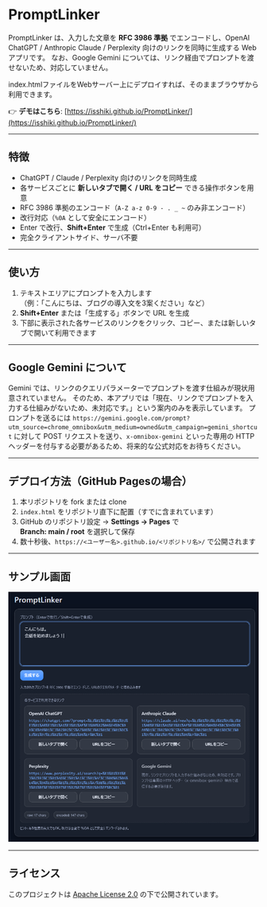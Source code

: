 # PromptLinker

PromptLinker は、入力した文章を **RFC 3986 準拠** でエンコードし、OpenAI ChatGPT / Anthropic Claude / Perplexity 向けのリンクを同時に生成する Web アプリです。
なお、Google Gemini については、リンク経由でプロンプトを渡せないため、対応していません。

index.htmlファイルをWebサーバー上にデプロイすれば、そのままブラウザから利用できます。

👉 **デモはこちら**: [https://isshiki.github.io/PromptLinker/](https://isshiki.github.io/PromptLinker/)

---

## 特徴

- ChatGPT / Claude / Perplexity 向けのリンクを同時生成
- 各サービスごとに **新しいタブで開く / URL をコピー** できる操作ボタンを用意
- RFC 3986 準拠のエンコード（`A-Z a-z 0-9 - . _ ~` のみ非エンコード）
- 改行対応（`%0A` として安全にエンコード）
- Enter で改行、**Shift+Enter** で生成（Ctrl+Enter も利用可）
- 完全クライアントサイド、サーバ不要

---

## 使い方

1. テキストエリアにプロンプトを入力します  
   （例：「こんにちは、ブログの導入文を3案ください」など）
2. **Shift+Enter** または「生成する」ボタンで URL を生成
3. 下部に表示された各サービスのリンクをクリック、コピー、または新しいタブで開いて利用できます

---

## Google Gemini について

Gemini では、リンクのクエリパラメーターでプロンプトを渡す仕組みが現状用意されていません。
そのため、本アプリでは「現在、リンクでプロンプトを入力する仕組みがないため、未対応です。」という案内のみを表示しています。
プロンプトを送るには `https://gemini.google.com/prompt?utm_source=chrome_omnibox&utm_medium=owned&utm_campaign=gemini_shortcut` に対して POST リクエストを送り、`x-omnibox-gemini` といった専用の HTTP ヘッダーを付与する必要があるため、将来的な公式対応をお待ちください。

---

## デプロイ方法（GitHub Pagesの場合）

1. 本リポジトリを fork または clone  
2. `index.html` をリポジトリ直下に配置（すでに含まれています）
3. GitHub のリポジトリ設定 → **Settings → Pages** で  
   **Branch: main / root** を選択して保存
4. 数十秒後、`https://<ユーザー名>.github.io/<リポジトリ名>/` で公開されます

---

## サンプル画面

![PromptLinker screenshot](screenshot.pnt.png)


---

## ライセンス

このプロジェクトは [Apache License 2.0](LICENSE) の下で公開されています。  

